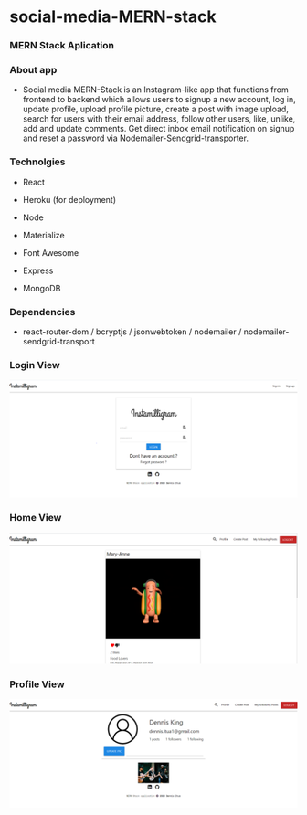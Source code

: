 # social-media-MERN-stack

### MERN Stack Aplication

### About app

- Social media MERN-Stack is an Instagram-like app that functions from frontend to backend which allows users to signup a new account, log in, update profile, upload profile picture, create a post with image upload, search for users with their email address, follow other users, like, unlike, add and update comments. Get direct inbox email notification on signup and reset a password via Nodemailer-Sendgrid-transporter.


### Technolgies

- React

- Heroku (for deployment)

-  Node

- Materialize

- Font Awesome

- Express

- MongoDB

### Dependencies

- react-router-dom / bcryptjs / jsonwebtoken / nodemailer / nodemailer-sendgrid-transport

### Login View
<img src="images/instamilligram.PNG" >

### Home View
<img src="images/instamilligram1.jpg" >

### Profile View
<img src="images/instamilligram2.PNG" >
